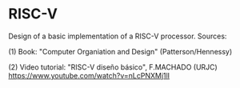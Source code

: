 # RISC-V
Design of a basic implementation of a RISC-V processor.
Sources:

(1) Book: "Computer Organiation and Design" (Patterson/Hennessy)

(2) Video tutorial: "RISC-V diseño básico", F.MACHADO (URJC)
https://www.youtube.com/watch?v=nLcPNXMj1lI

